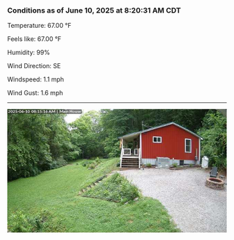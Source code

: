 ### Conditions as of June 10, 2025 at 8:20:31 AM CDT 

Temperature: 67.00 &deg;F

Feels like: 67.00 &deg;F

Humidity: 99%

Wind Direction: SE

Windspeed: 1.1 mph

Wind Gust: 1.6 mph

---

<img src="./images/latest.jpeg"/>

